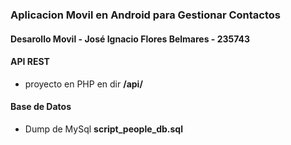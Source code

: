 ### Aplicacion Movil en Android para Gestionar Contactos
#### Desarollo Movil - José Ignacio Flores Belmares - 235743


#### API REST 
- proyecto en PHP en dir **/api/**

#### Base de Datos
- Dump de MySql **script_people_db.sql**


